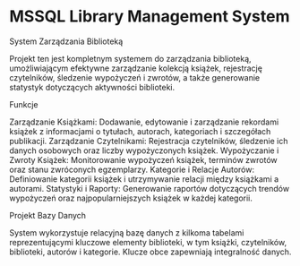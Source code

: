 # MSSQL Library Management System




System Zarządzania Biblioteką

Projekt ten jest kompletnym systemem do zarządzania biblioteką, umożliwiającym efektywne zarządzanie kolekcją książek, rejestrację czytelników, śledzenie wypożyczeń i zwrotów, a także generowanie statystyk dotyczących aktywności biblioteki.

Funkcje

Zarządzanie Książkami: Dodawanie, edytowanie i zarządzanie rekordami książek z informacjami o tytułach, autorach, kategoriach i szczegółach publikacji.
Zarządzanie Czytelnikami: Rejestracja czytelników, śledzenie ich danych osobowych oraz liczby wypożyczonych książek.
Wypożyczanie i Zwroty Książek: Monitorowanie wypożyczeń książek, terminów zwrotów oraz stanu zwróconych egzemplarzy.
Kategorie i Relacje Autorów: Definiowanie kategorii książek i utrzymywanie relacji między książkami a autorami.
Statystyki i Raporty: Generowanie raportów dotyczących trendów wypożyczeń oraz najpopularniejszych książek w każdej kategorii.

Projekt Bazy Danych

System wykorzystuje relacyjną bazę danych z kilkoma tabelami reprezentującymi kluczowe elementy biblioteki, w tym książki, czytelników, biblioteki, autorów i kategorie. Klucze obce zapewniają integralność danych.

